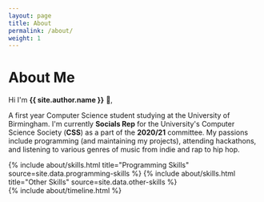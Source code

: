 ```yaml
---
layout: page
title: About
permalink: /about/
weight: 1
---
```


# **About Me**

Hi I'm **{{ site.author.name }}** :wave:,<br>

A first year Computer Science student studying at the University of Birmingham. I'm currently <strong>Socials Rep</strong> for the University's Computer Science Society (<strong>CSS</strong>) as a part of the <strong>2020/21</strong> committee. My passions include programming (and maintaining my projects), attending hackathons, and listening to various genres of music from indie and rap to hip hop.

<div class="row">
{% include about/skills.html title="Programming Skills" source=site.data.programming-skills %}
{% include about/skills.html title="Other Skills" source=site.data.other-skills %}
</div>

<div class="row">
{% include about/timeline.html %}
</div>
